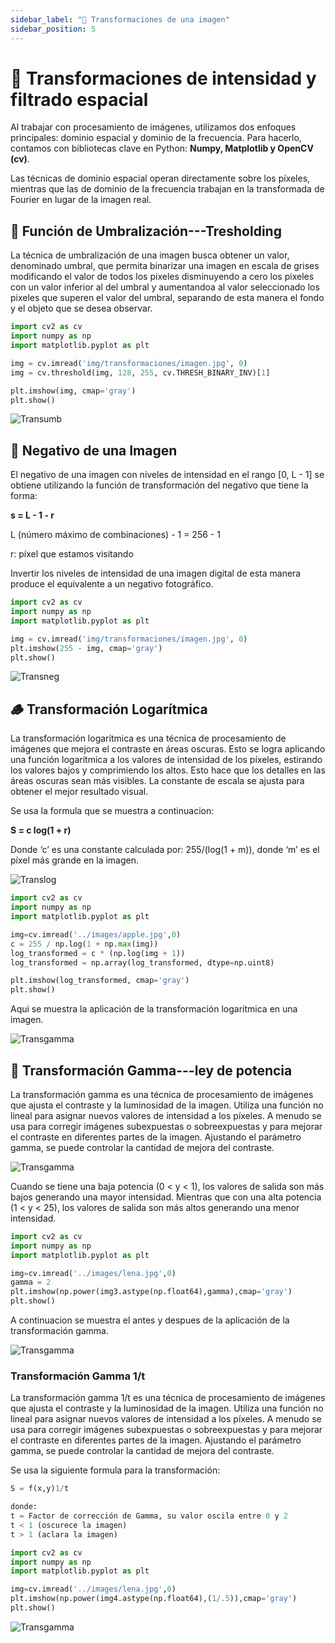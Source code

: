 ```yaml
---
sidebar_label: "🚀 Transformaciones de una imagen"
sidebar_position: 5
---
```


# 🚀 Transformaciones de intensidad y filtrado espacial

Al trabajar con procesamiento de imágenes, utilizamos dos enfoques principales: dominio espacial y dominio de la frecuencia. Para hacerlo, contamos con bibliotecas clave en Python: **Numpy, Matplotlib y OpenCV (cv)**.

Las técnicas de dominio espacial operan directamente sobre los píxeles, mientras que las de dominio de la frecuencia trabajan en la transformada de Fourier en lugar de la imagen real.

## 🎋 Función de Umbralización---Tresholding

La técnica de umbralización de una imagen busca obtener un valor, denominado umbral, que permita binarizar una imagen en escala de grises modificando el valor de todos los pixeles disminuyendo a cero los pixeles con un valor inferior al del umbral y aumentandoa al valor seleccionado los pixeles que superen el valor del umbral, separando de esta manera el fondo y el objeto que se desea observar.

```python title="Ejemplo de cómo aplicar la umbralizacion en una imagen en python"
import cv2 as cv
import numpy as np
import matplotlib.pyplot as plt

img = cv.imread('img/transformaciones/imagen.jpg', 0)
img = cv.threshold(img, 128, 255, cv.THRESH_BINARY_INV)[1]

plt.imshow(img, cmap='gray')
plt.show()
```

![Transumb](/img/procesamiento-de-imagenes/imagenes/transformaciones/umbralizacion.jpg)

## 🔳 Negativo de una Imagen

El negativo de una imagen con niveles de intensidad en el rango [0, L - 1] se obtiene utilizando la función de transformación del negativo que tiene la forma:

**s = L - 1 - r**

L (número máximo de combinaciones) - 1 = 256 - 1

r: píxel que estamos visitando

Invertir los niveles de intensidad de una imagen digital de esta manera produce el equivalente a un negativo fotográfico.

```python title="Ejemplo de cómo obtener el negativo de una imagen en Python"
import cv2 as cv
import numpy as np
import matplotlib.pyplot as plt

img = cv.imread('img/transformaciones/imagen.jpg', 0)
plt.imshow(255 - img, cmap='gray')
plt.show()
```

![Transneg](/img/procesamiento-de-imagenes/imagenes/transformaciones/negativo.jpg)

## 🪵 Transformación Logarítmica

La transformación logarítmica es una técnica de procesamiento de imágenes que mejora el contraste en áreas oscuras. Esto se logra aplicando una función logarítmica a los valores de intensidad de los píxeles, estirando los valores bajos y comprimiendo los altos. Esto hace que los detalles en las áreas oscuras sean más visibles. La constante de escala se ajusta para obtener el mejor resultado visual.

Se usa la formula que se muestra a continuacion:

**S = c log(1 + r)**

Donde ‘c’ es una constante calculada por: 255/(log(1 + m)), donde ‘m’ es el píxel más grande en la imagen.

![Translog](/img/procesamiento-de-imagenes/imagenes/transformaciones/trans.png)

```python title="Ejemplo de cómo se ve la transformación logarítmica en Python"
import cv2 as cv
import numpy as np
import matplotlib.pyplot as plt

img=cv.imread('../images/apple.jpg',0)
c = 255 / np.log(1 + np.max(img))
log_transformed = c * (np.log(img + 1))
log_transformed = np.array(log_transformed, dtype=np.uint8)

plt.imshow(log_transformed, cmap='gray')
plt.show()
```

Aqui se muestra la aplicación de la transformación logarítmica en una imagen.

![Transgamma](/img/procesamiento-de-imagenes/imagenes/transformaciones/Logaritmica.png)

## 👾 Transformación Gamma---ley de potencia

La transformación gamma es una técnica de procesamiento de imágenes que ajusta el contraste y la luminosidad de la imagen. Utiliza una función no lineal para asignar nuevos valores de intensidad a los píxeles. A menudo se usa para corregir imágenes subexpuestas o sobreexpuestas y para mejorar el contraste en diferentes partes de la imagen. Ajustando el parámetro gamma, se puede controlar la cantidad de mejora del contraste.

![Transgamma](/img/procesamiento-de-imagenes/imagenes/transformaciones/gam.png)

Cuando se tiene una baja potencia (0 < y < 1), los valores de salida son más bajos generando una mayor intensidad. Mientras que con una alta potencia (1 < y < 25), los valores de salida son más altos generando una menor intensidad.

```python title="Ejemplo de cómo se ve la transformación gamma en Python"
import cv2 as cv
import numpy as np
import matplotlib.pyplot as plt

img=cv.imread('../images/lena.jpg',0)
gamma = 2
plt.imshow(np.power(img3.astype(np.float64),gamma),cmap='gray')
plt.show()
```

A continuacion se muestra el antes y despues de la aplicación de la transformación gamma.

![Transgamma](/img/procesamiento-de-imagenes/imagenes/transformaciones/gm.png)

### Transformación Gamma 1/t

La transformación gamma 1/t es una técnica de procesamiento de imágenes que ajusta el contraste y la luminosidad de la imagen. Utiliza una función no lineal para asignar nuevos valores de intensidad a los píxeles. A menudo se usa para corregir imágenes subexpuestas o sobreexpuestas y para mejorar el contraste en diferentes partes de la imagen. Ajustando el parámetro gamma, se puede controlar la cantidad de mejora del contraste.

Se usa la siguiente formula para la transformación:

```python title="Formula de la transformación gamma 1/t"
S = f(x,y)1/t

donde:
t = Factor de corrección de Gamma, su valor oscila entre 0 y 2
t < 1 (oscurece la imagen)
t > 1 (aclara la imagen)
```

```python title="Ejemplo de cómo se ve la transformación gamma en Python"
import cv2 as cv
import numpy as np
import matplotlib.pyplot as plt

img=cv.imread('../images/lena.jpg',0)
plt.imshow(np.power(img4.astype(np.float64),(1/.5)),cmap='gray')
plt.show()
```

![Transgamma](/img/procesamiento-de-imagenes/imagenes/transformaciones/gamma.png)

